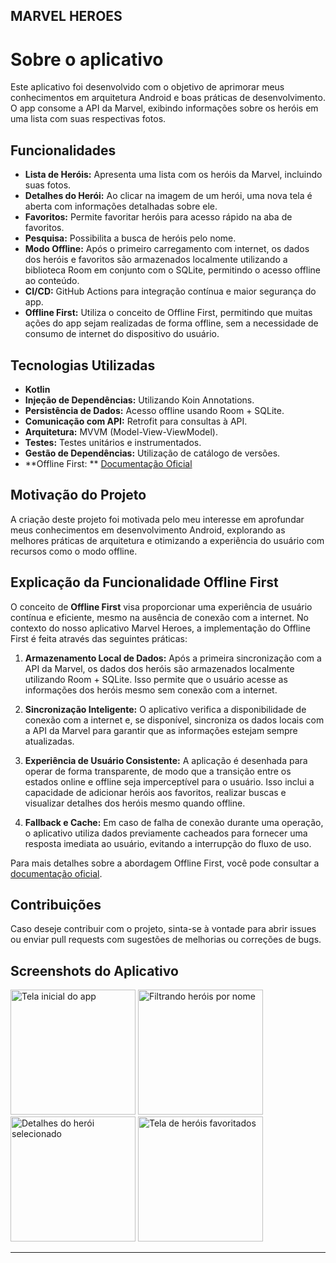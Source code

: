 ## MARVEL HEROES

# Sobre o aplicativo

Este aplicativo foi desenvolvido com o objetivo de aprimorar meus conhecimentos em arquitetura
Android e boas práticas de desenvolvimento. O app consome a API da Marvel, exibindo informações
sobre os heróis em uma lista com suas respectivas fotos.

## Funcionalidades

* **Lista de Heróis:** Apresenta uma lista com os heróis da Marvel, incluindo suas fotos.
* **Detalhes do Herói:** Ao clicar na imagem de um herói, uma nova tela é aberta com informações
  detalhadas sobre ele.
* **Favoritos:** Permite favoritar heróis para acesso rápido na aba de favoritos.
* **Pesquisa:** Possibilita a busca de heróis pelo nome.
* **Modo Offline:** Após o primeiro carregamento com internet, os dados dos heróis e favoritos são
  armazenados localmente utilizando a biblioteca Room em conjunto com o SQLite, permitindo o acesso
  offline ao conteúdo.
* **CI/CD:** GitHub Actions para integração contínua e maior segurança do app.
* **Offline First:** Utiliza o conceito de Offline First, permitindo que muitas ações do app sejam
  realizadas de forma offline, sem a necessidade de consumo de internet do dispositivo do usuário.

## Tecnologias Utilizadas

* **Kotlin**
* **Injeção de Dependências:** Utilizando Koin Annotations.
* **Persistência de Dados:** Acesso offline usando Room + SQLite.
* **Comunicação com API:** Retrofit para consultas à API.
* **Arquitetura:** MVVM (Model-View-ViewModel).
* **Testes:** Testes unitários e instrumentados.
* **Gestão de Dependências:** Utilização de catálogo de versões.
* **Offline First:
  ** [Documentação Oficial](https://developer.android.com/topic/architecture/data-layer/offline-first)

## Motivação do Projeto

A criação deste projeto foi motivada pelo meu interesse em aprofundar meus conhecimentos em
desenvolvimento Android, explorando as melhores práticas de arquitetura e otimizando a experiência
do usuário com recursos como o modo offline.

## Explicação da Funcionalidade Offline First

O conceito de **Offline First** visa proporcionar uma experiência de usuário contínua e eficiente,
mesmo na ausência de conexão com a internet. No contexto do nosso aplicativo Marvel Heroes, a
implementação do Offline First é feita através das seguintes práticas:

1. **Armazenamento Local de Dados:** Após a primeira sincronização com a API da Marvel, os dados dos
   heróis são armazenados localmente utilizando Room + SQLite. Isso permite que o usuário acesse as
   informações dos heróis mesmo sem conexão com a internet.

2. **Sincronização Inteligente:** O aplicativo verifica a disponibilidade de conexão com a internet
   e, se disponível, sincroniza os dados locais com a API da Marvel para garantir que as informações
   estejam sempre atualizadas.

3. **Experiência de Usuário Consistente:** A aplicação é desenhada para operar de forma
   transparente, de modo que a transição entre os estados online e offline seja imperceptível para o
   usuário. Isso inclui a capacidade de adicionar heróis aos favoritos, realizar buscas e visualizar
   detalhes dos heróis mesmo quando offline.

4. **Fallback e Cache:** Em caso de falha de conexão durante uma operação, o aplicativo utiliza
   dados previamente cacheados para fornecer uma resposta imediata ao usuário, evitando a
   interrupção do fluxo de uso.

Para mais detalhes sobre a abordagem Offline First, você pode consultar
a [documentação oficial](https://developer.android.com/topic/architecture/data-layer/offline-first).

## Contribuições

Caso deseje contribuir com o projeto, sinta-se à vontade para abrir issues ou enviar pull requests
com sugestões de melhorias ou correções de bugs.

## Screenshots do Aplicativo

<img src="/home/madara/Área de Trabalho/Projetos/marvel-heroes-clean-architeture/imgs/first.jpeg" title="Tela inicial do app" width="200"/>
<img src="/home/madara/Área de Trabalho/Projetos/marvel-heroes-clean-architeture/imgs/second.jpeg" title="Filtrando heróis por nome" width="200"/>
<img src="/home/madara/Área de Trabalho/Projetos/marvel-heroes-clean-architeture/imgs/third.jpeg" title="Detalhes do herói selecionado" width="200"/>
<img src="/home/madara/Área de Trabalho/Projetos/marvel-heroes-clean-architeture/imgs/four.jpeg" title="Tela de heróis favoritados" width="200"/>

---